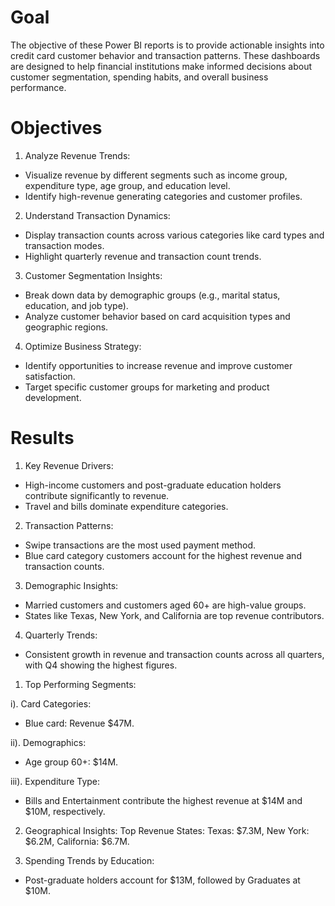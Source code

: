 # Goal
The objective of these Power BI reports is to provide actionable insights into credit card customer behavior and transaction patterns. These dashboards are designed to help financial institutions make informed decisions about customer segmentation, spending habits, and overall business performance.

# Objectives
1. Analyze Revenue Trends:
* Visualize revenue by different segments such as income group, expenditure type, age group, and education level.
* Identify high-revenue generating categories and customer profiles.
  
2. Understand Transaction Dynamics:
* Display transaction counts across various categories like card types and transaction modes.
* Highlight quarterly revenue and transaction count trends.
  
3. Customer Segmentation Insights:
* Break down data by demographic groups (e.g., marital status, education, and job type).
* Analyze customer behavior based on card acquisition types and geographic regions.
  
4. Optimize Business Strategy:
* Identify opportunities to increase revenue and improve customer satisfaction.
* Target specific customer groups for marketing and product development.
  
# Results

1. Key Revenue Drivers:
* High-income customers and post-graduate education holders contribute significantly to revenue.
* Travel and bills dominate expenditure categories.
  
2. Transaction Patterns:
* Swipe transactions are the most used payment method.
* Blue card category customers account for the highest revenue and transaction counts.
  
3. Demographic Insights:
* Married customers and customers aged 60+ are high-value groups.
* States like Texas, New York, and California are top revenue contributors.
  
4. Quarterly Trends:
* Consistent growth in revenue and transaction counts across all quarters, with Q4 showing the highest figures.


1. Top Performing Segments:

i). Card Categories:
* Blue card: Revenue $47M.

ii). Demographics:
* Age group 60+: $14M.

iii). Expenditure Type:
* Bills and Entertainment contribute the highest revenue at $14M and $10M, respectively.
  
2. Geographical Insights:
Top Revenue States:
Texas: $7.3M, New York: $6.2M, California: $6.7M.

3. Spending Trends by Education:
* Post-graduate holders account for $13M, followed by Graduates at $10M.
